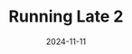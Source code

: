 ---
authors:
- A2Rob
wads/tags:
- megawad
date: 2024-11-11
star_rating: null
title: Running Late 2
links:
  - "idgames,https://www.doomworld.com/idgames/levels/doom2/Ports/megawads/rl2"
---